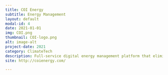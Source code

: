 ```yaml
---
title: COI Energy
subtitle: Energy Management
layout: default
modal-id: 4
date: 2021-01-01
img: COI.png
thumbnail: COI-logo.png
alt: image-alt
project-date: 2021
category: ClimateTech
description: Full-service digital energy management platform that eliminates and repurposes energy waste in buildings
site: http://coienergy.com/

---
```

